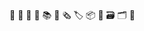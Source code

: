 :bookmark: :memo: :pushpin: :book: :books: :newspaper: :newspaper_roll: :label: :package: :gift: :card_file_box: :card_index_dividers: :card_index:
